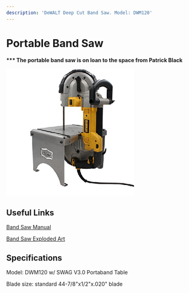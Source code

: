 ```yaml
---
description: 'DeWALT Deep Cut Band Saw. Model: DWM120'
---
```


# Portable Band Saw

**\*\*\* The portable band saw is on loan to the space from Patrick Black**

<div align="left">

<img src="../.gitbook/assets/image (18).png" alt="">

</div>

## Useful Links

[Band Saw Manual](https://drive.google.com/open?id=1Ihap0UOF0uOXvSC-DdnZizz5b82WNS1C)

[Band Saw Exploded Art](https://drive.google.com/open?id=1DHUuXeLhSeoxDz62xqiR8w6lZ0f506xE)

## Specifications

Model: DWM120 w/ SWAG V3.0 Portaband Table

Blade size: standard 44-7/8"x1/2"x.020" blade
